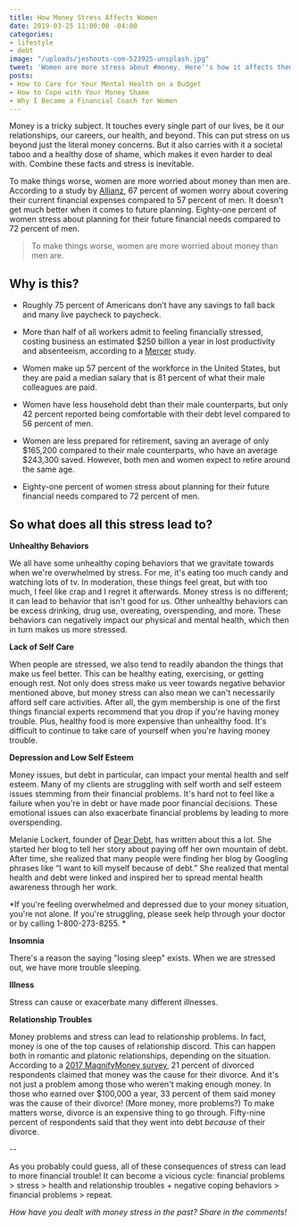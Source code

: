 ```yaml
---
title: How Money Stress Affects Women
date: 2019-03-25 11:00:00 -04:00
categories:
- lifestyle
- debt
image: "/uploads/jeshoots-com-523925-unsplash.jpg"
tweet: 'Women are more stress about #money. Here''s how it affects them.'
posts:
- How to Care for Your Mental Health on a Budget
- How to Cope with Your Money Shame
- Why I Became a Financial Coach for Women
---
```


Money is a tricky subject. It touches every single part of our lives, be it our relationships, our careers, our health, and beyond. This can put stress on us beyond just the literal money concerns. But it also carries with it a societal taboo and a healthy dose of shame, which makes it even harder to deal with. Combine these facts and stress is inevitable.

To make things worse, women are more worried about money than men are. According to a study by [Allianz](http://www.allianzusa.com/lovefamilymoney/insights/financial-stress-affects-men-and-women-differently/), 67 percent of women worry about covering their current financial expenses compared to 57 percent of men. It doesn't get much better when it comes to future planning. Eighty-one percent of women stress about planning for their future financial needs compared to 72 percent of men.

> To make things worse, women are more worried about money than men are.

## Why is this?

* Roughly 75 percent of Americans don’t have any savings to fall back and many live paycheck to paycheck.

* More than half of all workers admit to feeling financially stressed, costing business an estimated $250 billion a year in lost productivity and absenteeism, according to a [Mercer](https://www.mercer.com/newsroom/financial-stress-could-cost-us-employers-up-to-250-billion-in-lost-wages-annually-finds-new-mercer-survey.html) study.

* Women make up 57 percent of the workforce in the United States, but they are paid a median salary that is 81 percent of what their male colleagues are paid.

* Women have less household debt than their male counterparts, but only 42 percent reported being comfortable with their debt level compared to 56 percent of men.

* Women are less prepared for retirement, saving an average of only $165,200 compared to their male counterparts, who have an average $243,300 saved. However, both men and women expect to retire around the same age.

* Eighty-one percent of women stress about planning for their future financial needs compared to 72 percent of men.

## So what does all this stress lead to?

**Unhealthy Behaviors**

We all have some unhealthy coping behaviors that we gravitate towards when we're overwhelmed by stress. For me, it's eating too much candy and watching lots of tv. In moderation, these things feel great, but with too much, I feel like crap and I regret it afterwards. Money stress is no different; it can lead to behavior that isn't good for us. Other unhealthy behaviors can be excess drinking, drug use, overeating, overspending, and more. These behaviors can negatively impact our physical and mental health, which then in turn makes us more stressed.

**Lack of Self Care**

When people are stressed, we also tend to readily abandon the things that make us feel better. This can be healthy eating, exercising, or getting enough rest. Not only does stress make us veer towards negative behavior mentioned above, but money stress can also mean we can't necessarily afford self care activities. After all, the gym membership is one of the first things financial experts recommend that you drop if you're having money trouble. Plus, healthy food is more expensive than unhealthy food. It's difficult to continue to take care of yourself when you're having money trouble. 

**Depression and Low Self Esteem**

Money issues, but debt in particular, can impact your mental health and self esteem. Many of my clients are struggling with self worth and self esteem issues stemming from their financial problems. It's hard not to feel like a failure when you're in debt or have made poor financial decisions. These emotional issues can also exacerbate financial problems by leading to more overspending. 

Melanie Lockert, founder of [Dear Debt](http://deardebt.com/), has written about this a lot. She started her blog to tell her story about paying off her own mountain of debt. After time, she realized that many people were finding her blog by Googling phrases like “I want to kill myself because of debt.” She realized that mental health and debt were linked and inspired her to spread mental health awareness through her work. 

*If you're feeling overwhelmed and depressed due to your money situation, you're not alone. If you're struggling, please seek help through your doctor or by calling 1-800-273-8255. *

**Insomnia**

There's a reason the saying "losing sleep" exists. When we are stressed out, we have more trouble sleeping. 

**Illness**

Stress can cause or exacerbate many different illnesses.

**Relationship Troubles**

Money problems and stress can lead to relationship problems. In fact, money is one of the top causes of relationship discord. This can happen both in romantic and platonic relationships, depending on the situation. According to a [2017 MagnifyMoney survey](https://www.magnifymoney.com/blog/featured/money-causes-21-percent-divorces925885150/), 21 percent of divorced respondents claimed that money was the cause for their divorce. And it's not just a problem among those who weren't making enough money. In those who earned over $100,000 a year, 33 percent of them said money was the cause of their divorce! (More money, more problems?) To make matters worse, divorce is an expensive thing to go through. Fifty-nine percent of respondents said that they went into debt *because* of their divorce. 

--

As you probably could guess, all of these consequences of stress can lead to more financial trouble! It can become a vicious cycle: financial problems > stress > health and relationship troubles \+ negative coping behaviors > financial problems > repeat.

*How have you dealt with money stress in the past? Share in the comments!*